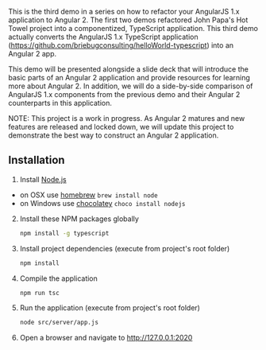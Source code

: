 This is the third demo in a series on how to refactor your AngularJS 1.x application to Angular 2. The first two demos refactored John Papa's Hot Towel project into a componentized, TypeScript application. This third demo actually converts the AngularJS 1.x TypeScript application (https://github.com/briebugconsulting/helloWorld-typescript) into an Angular 2 app.

This demo will be presented alongside a slide deck that will introduce the basic parts of an Angular 2 application and provide resources for learning more about Angular 2. In addition, we will do a side-by-side comparison of AngularJS 1.x components from the previous demo and their Angular 2 counterparts in this application.

NOTE:
This project is a work in progress. As Angular 2 matures and new features are released and locked down, we will update this project to demonstrate the best way to construct an Angular 2 application.

## Installation

1. Install [Node.js](http://nodejs.org)
 - on OSX use [homebrew](http://brew.sh) `brew install node`
 - on Windows use [chocolatey](https://chocolatey.org/) `choco install nodejs`

2. Install these NPM packages globally

    ```bash
    npm install -g typescript
    ```

3. Install project dependencies (execute from project's root folder)

    ```bash
    npm install
    ```

4. Compile the application

	```bash
	npm run tsc
	```

5. Run the application (execute from project's root folder)

    ```bash
    node src/server/app.js
    ```

6. Open a browser and navigate to http://127.0.0.1:2020
